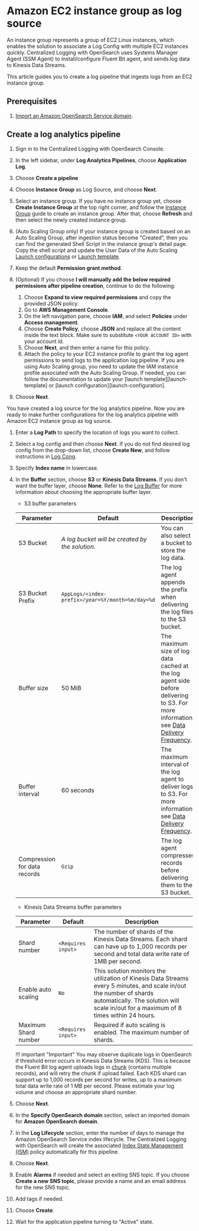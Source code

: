 # Amazon EC2 instance group as log source
An instance group represents a group of EC2 Linux instances, which enables the solution to associate a Log Config with multiple EC2 instances quickly. Centralized Logging with OpenSearch uses Systems Manager Agent (SSM Agent) to install/configure Fluent Bit agent, and sends log data to Kinesis Data Streams.

This article guides you to create a log pipeline that ingests logs from an EC2 instance group.

## Prerequisites
1. [Import an Amazon OpenSearch Service domain](../domains/import.md).

## Create a log analytics pipeline

1. Sign in to the Centralized Logging with OpenSearch Console.

2. In the left sidebar, under **Log Analytics Pipelines**, choose **Application Log**.
   
3. Choose **Create a pipeline**

4. Choose **Instance Group** as Log Source, and choose **Next**.

5. Select an instance group. If you have no instance group yet, choose **Create Instance Group** at the top right corner, and follow the [Instance Group](./create-log-source.md#amazon-ec2-instance-group) guide to create an instance group. After that, choose **Refresh** and then select the newly created instance group.

6. (Auto Scaling Group only) If your instance group is created based on an Auto Scaling Group, after ingestion status become "Created", then you can find the generated Shell Script in the instance group's detail page. Copy the shell script and update the User Data of the Auto Scaling [Launch configurations](https://docs.aws.amazon.com/autoscaling/ec2/userguide/launch-configurations.html) or [Launch template](https://docs.aws.amazon.com/AWSEC2/latest/UserGuide/ec2-launch-templates.html).

7. Keep the default **Permission grant method**.

8. (Optional) If you choose **I will manually add the below required permissions after pipeline creation**, continue to do the following:

    1. Choose **Expand to view required permissions** and copy the provided JSON policy.
    2. Go to **AWS Management Console**.
    3. On the left navigation pane, choose **IAM**, and select **Policies** under **Access management**.
    4. Choose **Create Policy**, choose **JSON** and replace all the content inside the text block. Make sure to substitute `<YOUR ACCOUNT ID>` with your account id.
    5. Choose **Next**, and then enter a name for this policy.
    6. Attach the policy to your EC2 instance profile to grant the log agent permissions to send logs to the application log pipeline. If you are using Auto Scaling group, you need to update the IAM instance profile associated with the Auto Scaling Group. If needed, you can follow the documentation to update your [launch template][launch-template] or [launch configuration][launch-configuration].

9. Choose **Next**.

You have created a log source for the log analytics pipeline. Now you are ready to make further configurations for the log analytics pipeline with Amazon EC2 instance group as log source.

1. Enter a **Log Path** to specify the location of logs you want to collect.
   
2. Select a log config and then choose **Next**. If you do not find desired log config from the drop-down list, choose **Create New**, and follow instructions in [Log Cong](./create-log-config.md).

3. Specify **Index name** in lowercase.

4. In the **Buffer** section, choose **S3** or **Kinesis Data Streams**. If you don't want the buffer layer, choose **None**. Refer to the [Log Buffer](./index.md#log-buffer) for more information about choosing the appropriate buffer layer.

    * S3 buffer parameters

    | Parameter                    | Default                                          | Description                                                  |
    | ---------------------------- | ------------------------------------------------ | ------------------------------------------------------------ |
    | S3 Bucket                    | *A log bucket will be created by the solution.*           | You can also select a bucket to store the log data.                       |
    | S3 Bucket Prefix             | `AppLogs/<index-prefix>/year=%Y/month=%m/day=%d` | The log agent appends the prefix when delivering the log files to the S3 bucket. |
    | Buffer size                  | 50 MiB                                           | The maximum size of log data cached at the log agent side before delivering to S3. For more information, see [Data Delivery Frequency](https://docs.aws.amazon.com/firehose/latest/dev/basic-deliver.html#frequency). |
    | Buffer interval              | 60 seconds                                       | The maximum interval of the log agent to deliver logs to S3. For more information, see [Data Delivery Frequency](https://docs.aws.amazon.com/firehose/latest/dev/basic-deliver.html#frequency). |
    | Compression for data records | `Gzip`                                           | The log agent compresses records before delivering them to the S3 bucket. |

    * Kinesis Data Streams buffer parameters

    | Parameter            | Default            | Description                                                  |
    | -------------------- | ------------------ | ------------------------------------------------------------ |
    | Shard number         | `<Requires input>` | The number of shards of the Kinesis Data Streams. Each shard can have up to 1,000 records per second and total data write rate of 1MB per second. |
    | Enable auto scaling | `No`               | This solution monitors the utilization of Kinesis Data Streams every 5 minutes, and scale in/out the number of shards automatically. The solution will scale in/out for a maximum of 8 times within 24 hours. |
    | Maximum Shard number | `<Requires input>` | Required if auto scaling is enabled. The maximum number of shards. |

    !!! important "Important"
        You may observe duplicate logs in OpenSearch if threshold error occurs in Kinesis Data Streams (KDS). This is because the Fluent Bit log agent uploads logs in [chunk](https://docs.fluentbit.io/manual/administration/buffering-and-storage#chunks-memory-filesystem-and-backpressure) (contains multiple records), and will retry the chunk if upload failed. Each
        KDS shard can support up to 1,000 records per second for writes, up to a maximum total data write rate of 1 MB per second. Please estimate your log volume and choose an appropriate shard number.

5. Choose **Next**.

6. In the **Specify OpenSearch domain** section, select an imported domain for **Amazon OpenSearch domain**.

7. In the **Log Lifecycle** section, enter the number of days to manage the Amazon OpenSearch Service index lifecycle. The Centralized Logging with OpenSearch will create the associated [Index State Management (ISM)](https://opensearch.org/docs/latest/im-plugin/ism/index/) policy automatically for this pipeline.

8. Choose **Next**.

9. Enable **Alarms** if needed and select an exiting SNS topic. If you choose **Create a new SNS topic**, please provide a name and an email address for the new SNS topic.

10. Add tags if needed.

11. Choose **Create**.

12. Wait for the application pipeline turning to "Active" state.




[kds]: https://aws.amazon.com/kinesis/data-streams/
[ssm-agent]: https://docs.aws.amazon.com/systems-manager/latest/userguide/ssm-agent.html
[open-ssl]: https://www.openssl.org/source/
[eks]: https://docs.aws.amazon.com/eks/latest/userguide/what-is-eks.html
[s3]: https://docs.aws.amazon.com/AmazonS3/latest/userguide/Welcome.html
[daemonset]: https://kubernetes.io/docs/concepts/workloads/controllers/daemonset/
[sidecar]: https://kubernetes.io/docs/concepts/workloads/pods/#workload-resources-for-managing-pods
[syslog]: https://en.wikipedia.org/wiki/Syslog
[bucket]: https://docs.aws.amazon.com/AmazonS3/latest/userguide//UsingBucket.html
[supported-platforms]: https://docs.fluentbit.io/manual/installation/supported-platforms
[vpc-connectivity]: https://docs.aws.amazon.com/whitepapers/latest/building-scalable-secure-multi-vpc-network-infrastructure/vpc-to-vpc-connectivity.html
[ec2-user-data]: https://docs.aws.amazon.com/AWSEC2/latest/UserGuide/user-data.html#user-data-shell-scripts
[instance-refresh]: https://docs.aws.amazon.com/autoscaling/ec2/userguide/asg-instance-refresh.html

